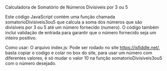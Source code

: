 Calculadora de Somatório de Números Divisíveis por 3 ou 5



Este código JavaScript contém uma função chamada somatorioDivisiveis3ou5 que calcula a soma dos números que são divisíveis por 3 ou 5 até um número fornecido (numero). O código também inclui validação de entrada para garantir que o número fornecido seja um inteiro positivo.



Como usar:
O arquivo index.js: Pode ser rodado no site https://jsfiddle.net/, basta copiar o codigo e colar no box do site, para usar um número com diferentes valores, é só mudar o valor 10 na função somatorioDivisiveis3ou5 com o número desejado.
